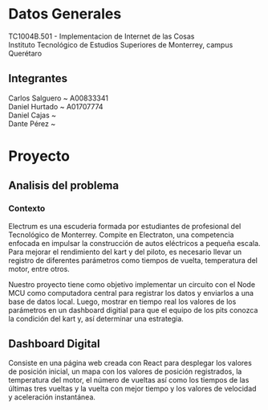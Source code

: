 # Datos Generales

TC1004B.501 - Implementacion de Internet de las Cosas <br>
Instituto Tecnológico de Estudios Superiores de Monterrey, campus Querétaro

## Integrantes

Carlos Salguero ~ A00833341
<br>
Daniel Hurtado ~ A01707774
<br>
Daniel Cajas ~
<br>
Dante Pérez ~

# Proyecto

## Analisis del problema

### Contexto

Electrum es una escuderia formada por estudiantes de profesional del Tecnológico de Monterrey. Compite
en Electraton, una competencia enfocada en impulsar la construcción de autos eléctricos a pequeña
escala. Para mejorar el rendimiento del kart y del piloto, es necesario llevar un registro de
diferentes parámetros como tiempos de vuelta, temperatura del motor, entre otros.

Nuestro proyecto tiene como objetivo implementar un circuito con el Node MCU como computadora central
para registrar los datos y enviarlos a una base de datos local. Luego, mostrar en tiempo real los
valores de los parámetros en un dashboard digitial para que el equipo de los pits conozca la
condición del kart y, así determinar una estrategia.

## Dashboard Digital

Consiste en una página web creada con React para desplegar los valores de posición inicial, un mapa
con los valores de posición registrados, la temperatura del motor, el número de vueltas así como los
tiempos de las últimas tres vueltas y la vuelta con mejor tiempo y los valores de velocidad y
aceleración instantánea.

